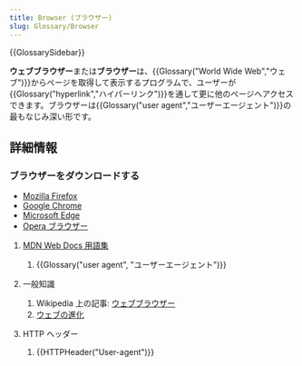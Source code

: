 ```yaml
---
title: Browser (ブラウザー)
slug: Glossary/Browser
---
```


{{GlossarySidebar}}

**ウェブブラウザー**または**ブラウザー**は、{{Glossary("World Wide Web","ウェブ")}}からページを取得して表示するプログラムで、ユーザーが{{Glossary("hyperlink","ハイパーリンク")}}を通して更に他のページへアクセスできます。ブラウザーは{{Glossary("user agent","ユーザーエージェント")}}の最もなじみ深い形です。

## 詳細情報

### ブラウザーをダウンロードする

- [Mozilla Firefox](https://www.mozilla.org/ja/firefox/)
- [Google Chrome](https://www.google.com/chrome/)
- [Microsoft Edge](https://www.microsoft.com/ja-JP/edge)
- [Opera ブラウザー](https://www.opera.com/)

1. [MDN Web Docs 用語集](/ja/docs/Glossary)

   1. {{Glossary("user agent", "ユーザーエージェント")}}

2. 一般知識

   1. Wikipedia 上の記事: [ウェブブラウザー](https://ja.wikipedia.org/wiki/ウェブブラウザー)
   2. [ウェブの進化](http://www.evolutionoftheweb.com/)

3. HTTP ヘッダー

   1. {{HTTPHeader("User-agent")}}
